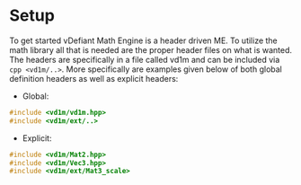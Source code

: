 # Setup
To get started vDefiant Math Engine is a header driven ME. To utilize the math library all that is needed are the proper header files on what is wanted. The headers are specifically in a file called vd1m and can be included via ```cpp <vd1m/..>```. More specifically are examples given below of both global definition headers as well as explicit headers:

- Global:
```cpp
#include <vd1m/vd1m.hpp>
#include <vd1m/ext/..>
```
- Explicit:
```cpp
#include <vd1m/Mat2.hpp>
#include <vd1m/Vec3.hpp>
#include <vd1m/ext/Mat3_scale>
```


